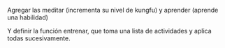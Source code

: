 Agregar las meditar (incrementa su nivel de kungfu) y aprender (aprende una habilidad)

Y definir la función entrenar, que toma una lista de actividades y aplica todas sucesivamente.